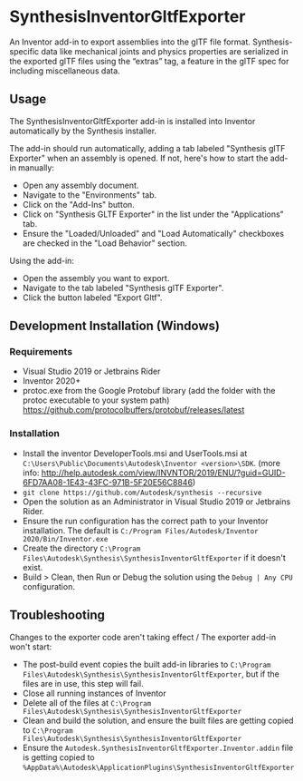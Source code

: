 # SynthesisInventorGltfExporter
An Inventor add-in to export assemblies into the glTF file format.
Synthesis-specific data like mechanical joints and physics properties are serialized in the exported glTF files using the “extras” tag, a feature in the glTF spec for including miscellaneous data. 

## Usage
The SynthesisInventorGltfExporter add-in is installed into Inventor automatically by the Synthesis installer.

The add-in should run automatically, adding a tab labeled "Synthesis glTF Exporter" when an assembly is opened.
If not, here's how to start the add-in manually:
- Open any assembly document.
- Navigate to the "Environments" tab.
- Click on the "Add-Ins" button.
- Click on "Synthesis GLTF Exporter" in the list under the "Applications" tab.
- Ensure the "Loaded/Unloaded" and "Load Automatically" checkboxes are checked in the "Load Behavior" section.

Using the add-in:
- Open the assembly you want to export.
- Navigate to the tab labeled "Synthesis glTF Exporter".
- Click the button labeled "Export Gltf".

## Development Installation (Windows)

### Requirements
- Visual Studio 2019 or Jetbrains Rider
- Inventor 2020+
- protoc.exe from the Google Protobuf library (add the folder with the protoc executable to your system path) https://github.com/protocolbuffers/protobuf/releases/latest

### Installation
- Install the inventor DeveloperTools.msi and UserTools.msi at `C:\Users\Public\Documents\Autodesk\Inventor <version>\SDK`. (more info: http://help.autodesk.com/view/INVNTOR/2019/ENU/?guid=GUID-6FD7AA08-1E43-43FC-971B-5F20E56C8846)
- `git clone https://github.com/Autodesk/synthesis --recursive`
- Open the solution as an Administrator in Visual Studio 2019 or Jetbrains Rider.
- Ensure the run configuration has the correct path to your Inventor installation. The default is `C:/Program Files/Autodesk/Inventor 2020/Bin/Inventor.exe`
- Create the directory `C:\Program Files\Autodesk\Synthesis\SynthesisInventorGltfExporter` if it doesn't exist.
- Build > Clean, then Run or Debug the solution using the `Debug | Any CPU` configuration.

## Troubleshooting
Changes to the exporter code aren't taking effect / The exporter add-in won't start:
- The post-build event copies the built add-in libraries to `C:\Program Files\Autodesk\Synthesis\SynthesisInventorGltfExporter`, but if the files are in use, this step will fail.
- Close all running instances of Inventor
- Delete all of the files at `C:\Program Files\Autodesk\Synthesis\SynthesisInventorGltfExporter`
- Clean and build the solution, and ensure the built files are getting copied to `C:\Program Files\Autodesk\Synthesis\SynthesisInventorGltfExporter`
- Ensure the `Autodesk.SynthesisInventorGltfExporter.Inventor.addin` file is getting copied to `%AppData%\Autodesk\ApplicationPlugins\SynthesisInventorGltfExporter`
